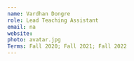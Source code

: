```yaml
---
name: Vardhan Dongre
role: Lead Teaching Assistant
email: na
website: 
photo: avatar.jpg
Terms: Fall 2020; Fall 2021; Fall 2022 
---
```

